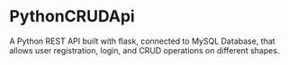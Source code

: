 # PythonCRUDApi
A Python REST API built with flask, connected to MySQL Database, that allows user registration, login, and CRUD operations on different shapes.
